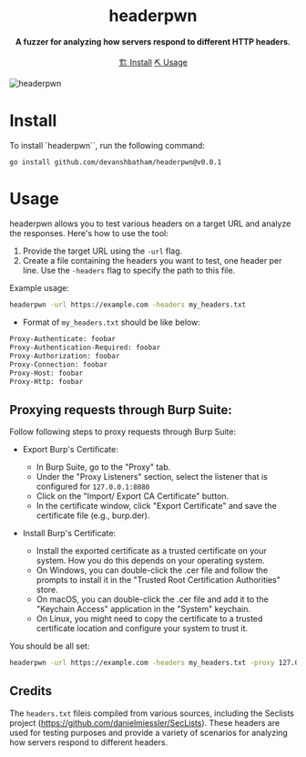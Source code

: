 <h1 align="center">
    headerpwn
  <br>
</h1>

<h4 align="center">A fuzzer for analyzing how servers respond to different HTTP headers.</h4>


<p align="center">
  <a href="#install">🏗️ Install</a>
  <a href="#usage">⛏️ Usage</a>
  <br>
</p>


![headerpwn](https://github.com/devanshbatham/headerpwn/blob/main/static/banner.png?raw=true)

# Install
To install `headerpwn``, run the following command:

```
go install github.com/devanshbatham/headerpwn@v0.0.1
```

# Usage
headerpwn allows you to test various headers on a target URL and analyze the responses. Here's how to use the tool:

1. Provide the target URL using the `-url` flag.
2. Create a file containing the headers you want to test, one header per line. Use the `-headers` flag to specify the path to this file.

Example usage:
```sh
headerpwn -url https://example.com -headers my_headers.txt
```

- Format of `my_headers.txt` should be like below:

```sh
Proxy-Authenticate: foobar
Proxy-Authentication-Required: foobar
Proxy-Authorization: foobar
Proxy-Connection: foobar
Proxy-Host: foobar
Proxy-Http: foobar
```

## Proxying requests through Burp Suite: 

Follow following steps to proxy requests through Burp Suite: 


- Export Burp's Certificate:

    - In Burp Suite, go to the "Proxy" tab.
    - Under the "Proxy Listeners" section, select the listener that is configured for `127.0.0.1:8080`
    - Click on the "Import/ Export CA Certificate" button.
    - In the certificate window, click "Export Certificate" and save the certificate file (e.g., burp.der).


- Install Burp's Certificate:

    - Install the exported certificate as a trusted certificate on your system. How you do this depends on your operating system.
    - On Windows, you can double-click the .cer file and follow the prompts to install it in the "Trusted Root Certification Authorities" store.
    - On macOS, you can double-click the .cer file and add it to the "Keychain Access" application in the "System" keychain.
    - On Linux, you might need to copy the certificate to a trusted certificate location and configure your system to trust it.


You should be all set: 


```sh
headerpwn -url https://example.com -headers my_headers.txt -proxy 127.0.0.1:8080
```





## Credits
The `headers.txt` fileis compiled from various sources, including the Seclists project (https://github.com/danielmiessler/SecLists). These headers are used for testing purposes and provide a variety of scenarios for analyzing how servers respond to different headers.


